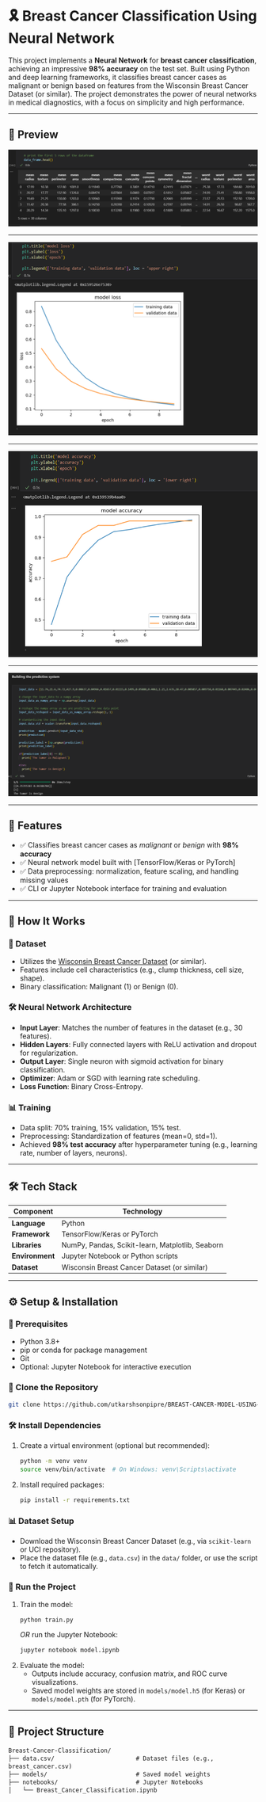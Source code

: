 # 🎗️ Breast Cancer Classification Using Neural Network

This project implements a **Neural Network** for **breast cancer classification**, achieving an impressive **98% accuracy** on the test set. Built using Python and deep learning frameworks, it classifies breast cancer cases as malignant or benign based on features from the Wisconsin Breast Cancer Dataset (or similar). The project demonstrates the power of neural networks in medical diagnostics, with a focus on simplicity and high performance.

---

## 📸 Preview
![Datset Sample](dataset_sample.png)

---

![Loss Curve](loss.png)

---

![accuracy curve](accuracy.png)

---

![Prediction Sample](prediction.png)

---

## 📌 Features

- ✅ Classifies breast cancer cases as *malignant* or *benign* with **98% accuracy**
- ✅ Neural network model built with [TensorFlow/Keras or PyTorch]
- ✅ Data preprocessing: normalization, feature scaling, and handling missing values
- ✅ CLI or Jupyter Notebook interface for training and evaluation

---

## 🧠 How It Works

### 📍 Dataset
- Utilizes the [Wisconsin Breast Cancer Dataset](https://archive.ics.uci.edu/ml/datasets/Breast+Cancer+Wisconsin+(Diagnostic)) (or similar).
- Features include cell characteristics (e.g., clump thickness, cell size, shape).
- Binary classification: Malignant (1) or Benign (0).

### 🛠 Neural Network Architecture
- **Input Layer**: Matches the number of features in the dataset (e.g., 30 features).
- **Hidden Layers**: Fully connected layers with ReLU activation and dropout for regularization.
- **Output Layer**: Single neuron with sigmoid activation for binary classification.
- **Optimizer**: Adam or SGD with learning rate scheduling.
- **Loss Function**: Binary Cross-Entropy.

### 📊 Training
- Data split: 70% training, 15% validation, 15% test.
- Preprocessing: Standardization of features (mean=0, std=1).
- Achieved **98% test accuracy** after hyperparameter tuning (e.g., learning rate, number of layers, neurons).

---

## 🛠 Tech Stack

| Component         | Technology                                    |
|-------------------|-----------------------------------------------|
| **Language**      | Python                                       |
| **Framework**     | TensorFlow/Keras or PyTorch                  |
| **Libraries**     | NumPy, Pandas, Scikit-learn, Matplotlib, Seaborn |
| **Environment**   | Jupyter Notebook or Python scripts            |
| **Dataset**       | Wisconsin Breast Cancer Dataset (or similar)  |

---

## ⚙ Setup & Installation

### 📝 Prerequisites
- Python 3.8+
- pip or conda for package management
- Git
- Optional: Jupyter Notebook for interactive execution

### 📁 Clone the Repository
```bash
git clone https://github.com/utkarshsonpipre/BREAST-CANCER-MODEL-USING-NEURAL-NETWORKS
```

### 🛠 Install Dependencies
1. Create a virtual environment (optional but recommended):
   ```bash
   python -m venv venv
   source venv/bin/activate  # On Windows: venv\Scripts\activate
   ```
2. Install required packages:
   ```bash
   pip install -r requirements.txt
   ```


### 📊 Dataset Setup
- Download the Wisconsin Breast Cancer Dataset (e.g., via `scikit-learn` or UCI repository).
- Place the dataset file (e.g., `data.csv`) in the `data/` folder, or use the script to fetch it automatically.

### 🚀 Run the Project
1. Train the model:
   ```bash
   python train.py
   ```
   *OR* run the Jupyter Notebook:
   ```bash
   jupyter notebook model.ipynb
   ```
2. Evaluate the model:
   - Outputs include accuracy, confusion matrix, and ROC curve visualizations.
   - Saved model weights are stored in `models/model.h5` (for Keras) or `models/model.pth` (for PyTorch).

---

## 📂 Project Structure

```
Breast-Cancer-Classification/
├── data.csv/                       # Dataset files (e.g., breast_cancer.csv)
├── models/                         # Saved model weights
├── notebooks/                      # Jupyter Notebooks
│   └── Breast_Cancer_Classification.ipynb

